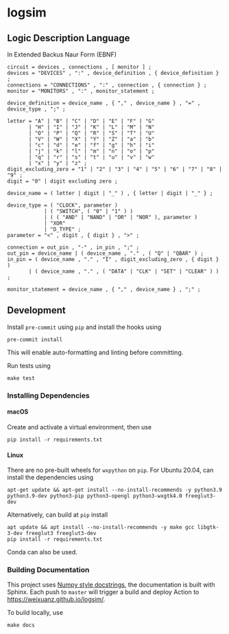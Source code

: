 # logsim

## Logic Description Language

In Extended Backus Naur Form (EBNF)
```
circuit = devices , connections , [ monitor ] ;
devices = "DEVICES" , ":" , device_definition , { device_definition } ;
connections = "CONNECTIONS" , ":" , connection , { connection } ;
monitor = "MONITORS" , ":" , monitor_statement ;

device_definition = device_name , { "," , device_name } , "=" , device_type , ";" ;

letter = "A" | "B" | "C" | "D" | "E" | "F" | "G"
       | "H" | "I" | "J" | "K" | "L" | "M" | "N"
       | "O" | "P" | "Q" | "R" | "S" | "T" | "U"
       | "V" | "W" | "X" | "Y" | "Z" | "a" | "b"
       | "c" | "d" | "e" | "f" | "g" | "h" | "i"
       | "j" | "k" | "l" | "m" | "n" | "o" | "p"
       | "q" | "r" | "s" | "t" | "u" | "v" | "w"
       | "x" | "y" | "z" ;
digit_excluding_zero = "1" | "2" | "3" | "4" | "5" | "6" | "7" | "8" | "9" ;
digit = "0" | digit excluding zero ;

device_name = ( letter | digit | "_" ) , { letter | digit | "_" } ;

device_type = ( "CLOCK", parameter )
            | ( "SWITCH", ( "0" | "1" ) )
            | ( ( "AND" | "NAND" | "OR" | "NOR" ), parameter )
            | "XOR"
            | "D_TYPE" ;
parameter = "<" , digit , { digit } , ">" ;

connection = out_pin , "-" , in_pin , ";" ;
out_pin = device_name | ( device_name , "." , ( "Q" | "QBAR" ) ;
in_pin = ( device_name , "." , "I" , digit_excluding_zero , { digit } )
       | ( device_name , "." , ( "DATA" | "CLK" | "SET" | "CLEAR" ) ) ;

monitor_statement = device_name , { "," , device_name } , ";" ;
```

## Development

Install `pre-commit` using `pip` and install the hooks using
```shell
pre-commit install
```
This will enable auto-formatting and linting before committing.

Run tests using
```shell
make test
```

### Installing Dependencies

#### macOS

Create and activate a virtual environment, then use
```shell
pip install -r requirements.txt
```

#### Linux

There are no pre-built wheels for `wxpython` on `pip`. For Ubuntu 20.04, can install the dependencies using
```shell
apt-get update && apt-get install --no-install-recommends -y python3.9 python3.9-dev python3-pip python3-opengl python3-wxgtk4.0 freeglut3-dev
```
Alternatively, can build at `pip` install
```shell
apt update && apt install --no-install-recommends -y make gcc libgtk-3-dev freeglut3 freeglut3-dev
pip install -r requirements.txt
```
Conda can also be used.


### Building Documentation

This project uses [Numpy style docstrings](https://numpydoc.readthedocs.io/en/latest/format.html#docstring-standard),
the documentation is built with Sphinx.
Each push to `master` will trigger a build and deploy Action to https://weixuanz.github.io/logsim/.

To build locally, use

```shell
make docs
```
